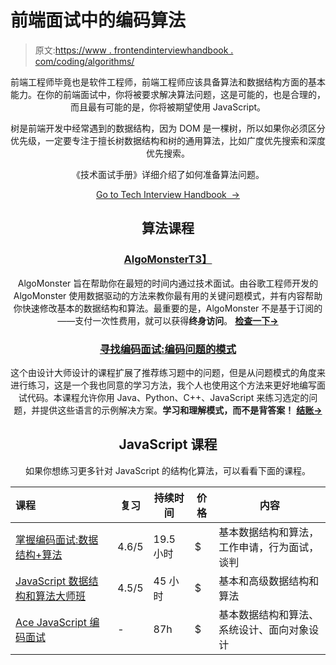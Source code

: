 # 前端面试中的编码算法

> 原文:[https://www . frontendinterviewhandbook . com/coding/algorithms/](https://www.frontendinterviewhandbook.com/coding/algorithms/)

<header>

前端工程师毕竟也是软件工程师，前端工程师应该具备算法和数据结构方面的基本能力。在你的前端面试中，你将被要求解决算法问题，这是可能的，也是合理的，而且最有可能的是，你将被期望使用 JavaScript。

树是前端开发中经常遇到的数据结构，因为 DOM 是一棵树，所以如果你必须区分优先级，一定要专注于擅长树数据结构和树的通用算法，比如广度优先搜索和深度优先搜索。

《技术面试手册》详细介绍了如何准备算法问题。

[Go to Tech Interview Handbook  →](https://www.techinterviewhandbook.org/algorithms/study-cheatsheet/)

## 算法课程[](#algorithm-courses "Direct link to heading")

### [AlgoMonster](https://shareasale.com/r.cfm?b=1873647&u=3114753&m=114505&urllink=&afftrack=)[T3】](#algomonster "Direct link to heading")

AlgoMonster 旨在帮助你在最短的时间内通过技术面试。由谷歌工程师开发的 AlgoMonster 使用数据驱动的方法来教你最有用的关键问题模式，并有内容帮助你快速修改基本的数据结构和算法。最重要的是，AlgoMonster 不是基于订阅的——支付一次性费用，就可以获得**终身访问**。 [**检查一下→**](https://shareasale.com/r.cfm?b=1873647&u=3114753&m=114505&urllink=&afftrack=)

### [寻找编码面试:编码问题的模式](https://designgurus.org/link/kJSIoU?url=https%3A%2F%2Fdesigngurus.org%2Fcourse%3Fcourseid%3Dgrokking-the-coding-interview)[](#grokking-the-coding-interview-patterns-for-coding-questions "Direct link to heading")

这个由设计大师设计的课程扩展了推荐练习题中的问题，但是从问题模式的角度来进行练习，这是一个我也同意的学习方法，我个人也使用这个方法来更好地编写面试代码。本课程允许你用 Java、Python、C++、JavaScript 来练习选定的问题，并提供这些语言的示例解决方案。**学习和理解模式，而不是背答案！** [**结账→**](https://designgurus.org/link/kJSIoU?url=https%3A%2F%2Fdesigngurus.org%2Fcourse%3Fcourseid%3Dgrokking-the-coding-interview)

## JavaScript 课程[](#javascript-courses "Direct link to heading")

如果你想练习更多针对 JavaScript 的结构化算法，可以看看下面的课程。

| 课程 | 复习 | 持续时间 | 价格 | 内容 |
| :-- | --- | --- | --- | --- |
| [掌握编码面试:数据结构+算法](https://fxo.co/DQpY) | 4.6/5 | 19.5 小时 | $ | 基本数据结构和算法，工作申请，行为面试，谈判 |
| [JavaScript 数据结构和算法大师班](https://fxo.co/DQpZ) | 4.5/5 | 45 小时 | $ | 基本和高级数据结构和算法 |
| [Ace JavaScript 编码面试](https://www.educative.io/path/ace-javascript-coding-interview?aff=x23W) | - | 87h | $ | 基本数据结构和算法、系统设计、面向对象设计 |

</header>